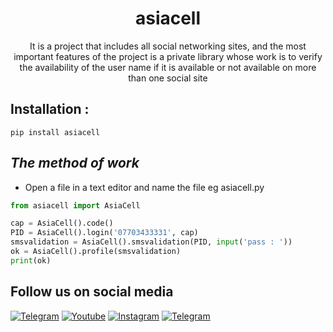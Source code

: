 <h1 align="center">asiacell</h1>
<p align="center">It is a project that includes all social networking sites, and the most important features of the project is a private library whose work is to verify the availability of the user name if it is available or not available on more than one social site</p>

## Installation :
```
pip install asiacell
```
## ***The method of work***
* Open a file in a text editor and name the file eg
asiacell.py

```python 
from asiacell import AsiaCell

cap = AsiaCell().code()
PID = AsiaCell().login('07703433331', cap)
smsvalidation = AsiaCell().smsvalidation(PID, input('pass : '))
ok = AsiaCell().profile(smsvalidation)
print(ok)
```

## Follow us on social media
[![Telegram](https://img.shields.io/badge/Telegram-ALSH_3k-orange?style=for-the-badge&logo=Telegram)](https://t.me/ALSH_3K)
[![Youtube](https://img.shields.io/badge/Youtube-ALSH-orange?style=for-the-badge&logo=Youtube)](https://youtube.com/channel/UCUNbzQRjfAXGCKI1LY72DTA)
[![Instagram](https://img.shields.io/badge/Instagram-ALSH-green?style=for-the-badge&logo=instagram)](https://Instagram.com/alsh_bg)
[![Telegram](https://img.shields.io/badge/Telegram-ALSH-green?style=for-the-badge&logo=Telegram)](https://t.me/XXCBB)


